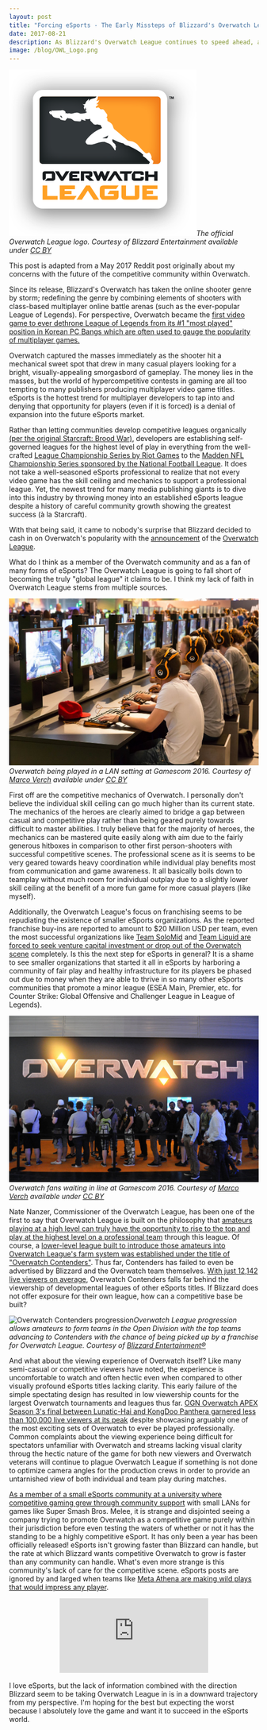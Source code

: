```yaml
---
layout: post
title: "Forcing eSports - The Early Missteps of Blizzard's Overwatch League"
date: 2017-08-21
description: As Blizzard's Overwatch League continues to speed ahead, a host of issues threaten to hold the league back.
image: /blog/OWL_Logo.png
---
```

![Overwatch League Logo]( /blog/OWL_Logo.png )*The official Overwatch League logo. Courtesy of Blizzard Entertainment available under [CC BY](https://creativecommons.org/licenses/by/2.0/)*

This post is adapted from a May 2017 Reddit post originally about my concerns with the future of the competitive community within Overwatch.

Since its release, Blizzard's Overwatch has taken the online shooter genre by storm; redefining the genre by combining elements of shooters with class-based multiplayer online battle arenas (such as the ever-popular League of Legends). For perspective, Overwatch became the [first video game to ever dethrone League of Legends from its #1 "most played" position in Korean PC Bangs which are often used to gauge the popularity of multiplayer games.](https://dotesports.com/league-of-legends/overwatch-league-of-legends-korean-pc-bang-3479)

Overwatch captured the masses immediately as the shooter hit a mechanical sweet spot that drew in many casual players looking for a bright, visually-appealing smorgasbord of gameplay. The money lies in the masses, but the world of hypercompetitive contests in gaming are all too tempting to many publishers producing multiplayer video game titles. eSports is the hottest trend for multiplayer developers to tap into and denying that opportunity for players (even if it is forced) is a denial of expansion into the future eSports market.

Rather than letting communities develop competitive leagues organically [(per the original Starcraft: Brood War)](https://www.youtube.com/watch?v=Es1Td_jqcZI), developers are establishing self-governed leagues for the highest level of play in everything from the well-crafted [League Championship Series by Riot Games](http://www.lolesports.com/en_US/) to the [Madden NFL Championship Series sponsored by the National Football League](https://www.easports.com/madden-nfl/compete/home). It does not take a well-seasoned eSports professional to realize that not every video game has the skill ceiling and mechanics to support a professional league. Yet, the newest trend for many media publishing giants is to dive into this industry by throwing money into an established eSports league despite a history of careful community growth showing the greatest success (à la Starcraft).

With that being said, it came to nobody's surprise that Blizzard decided to cash in on Overwatch's popularity with the [announcement](https://www.youtube.com/watch?v=2-p5V4nQU5k&feature=youtu.be) of the [Overwatch League](https://overwatchleague.com/en-us/).

What do I think as a member of the Overwatch community and as a fan of many forms of eSports? The Overwatch League is going to fall short of becoming the truly "global league" it claims to be. I think my lack of faith in Overwatch League stems from multiple sources.

![Overwatch LAN]( /blog/Overwatch_esports.jpg )*Overwatch being played in a LAN setting at Gamescom 2016. Courtesy of [Marco Verch](https://www.flickr.com/photos/30478819@N08/28943036252/in/album-72157672487539046/) available under [CC BY](https://creativecommons.org/licenses/by/2.0/)*

First off are the competitive mechanics of Overwatch. I personally don't believe the individual skill ceiling can go much higher than its current state. The mechanics of the heroes are clearly aimed to bridge a gap between casual and competitive play rather than being geared purely towards difficult to master abilities. I truly believe that for the majority of heroes, the mechanics can be mastered quite easily along with aim due to the fairly generous hitboxes in comparison to other first person-shooters with successful competitive scenes. The professional scene as it is seems to be very geared towards heavy coordination while individual play benefits most from communication and game awareness. It all basically boils down to teamplay without much room for individual outplay due to a slightly lower skill ceiling at the benefit of a more fun game for more casual players (like myself).

Additionally, the Overwatch League's focus on franchising seems to be repudiating the existence of smaller eSports organizations. As the reported franchise buy-ins are reported to amount to $20 Million USD per team, even the most successful organizations like [Team SoloMid](http://www.gosugamers.net/overwatch/news/44339-tsm-discontinue-overwatch-venture) and [Team Liquid are forced to seek venture capital investment or drop out of the Overwatch scene](http://www.espn.com/esports/story/_/id/20276987/team-liquid-drop-overwatch-team-some-players-stay-org-sources-say) completely. Is this the next step for eSports in general? It is a shame to see smaller organizations that started it all in eSports by harboring a community of fair play and healthy infrastructure for its players be phased out due to money when they are able to thrive in so many other eSports communities that promote a minor league (ESEA Main, Premier, etc. for Counter Strike: Global Offensive and Challenger League in League of Legends).

![Overwatch fans waiting in line]( /blog/Overwatch_line.jpg )*Overwatch fans waiting in line at Gamescom 2016. Courtesy of [Marco Verch](https://www.flickr.com/photos/30478819@N08/20296015936) available under [CC BY](https://creativecommons.org/licenses/by/2.0/)*

Nate Nanzer, Commissioner of the Overwatch League, has been one of the first to say that Overwatch League is built on the philosophy that [amateurs playing at a high level can truly have the opportunity to rise to the top and play at the highest level on a professional team](https://www.youtube.com/watch?v=h255IqtWNeI) through this league. Of course, a [lower-level league built to introduce those amateurs into Overwatch League's farm system was established under the title of "Overwatch Contenders"](https://www.overwatchcontenders.com/en-us/about). Thus far, Contenders has failed to even be advertised by Blizzard and the Overwatch team themselves. [With just 12,142 live viewers on average](https://sullygnome.com/channel/OverwatchContenders), Overwatch Contenders falls far behind the viewership of developmental leagues of other eSports titles. If Blizzard does not offer exposure for their own league, how can a competitive base be built?

![Overwatch Contenders progression]( /blog/Contenders_stages.jpg )*Overwatch League progression allows amateurs to form teams in the Open Division with the top teams advancing to Contenders with the chance of being picked up by a franchise for Overwatch League. Courtesy of [Blizzard Entertainment®](http://us.blizzard.com/en-us/company/about/legal-faq.html)*

And what about the viewing experience of Overwatch itself? Like many semi-casual or competitive viewers have noted, the experience is uncomfortable to watch and often hectic even when compared to other visually profound eSports titles lacking clarity. This early failure of the simple spectating design has resulted in low viewership counts for the largest Overwatch tournaments and leagues thus far. [OGN Overwatch APEX Season 3's final between Lunatic-Hai and KongDoo Panthera garnered less than 100,000 live viewers at its peak](https://esc.watch/tournaments/ow/ogn-overwatch-apex-season-3) despite showcasing arguably one of the most exciting sets of Overwatch to ever be played professionally. Common complaints about the viewing experience being difficult for spectators unfamiliar with Overwatch and streams lacking visual clarity throug the hectic nature of the game for both new viewers and Overwatch veterans will continue to plague Overwatch League if something is not done to optimize camera angles for the production crews in order to provide an untarnished view of both individual and team play during matches.

[As a member of a small eSports community at a university where competitive gaming grew through community support](http://www.nytimes.com/2009/04/12/sports/othersports/12star.html?mcubz=3) with small LANs for games like Super Smash Bros. Melee, it is strange and disjointed seeing a company trying to promote Overwatch as a competitive game purely within their jurisdiction before even testing the waters of whether or not it has the standing to be a highly competitive eSport. It has only been a year has been officially released! eSports isn't growing faster than Blizzard can handle, but the rate at which Blizzard wants competitive Overwatch to grow is faster than any community can handle. What's even more strange is this community's lack of care for the competitive scene. eSports posts are ignored by and larged when teams like [Meta Athena are making wild plays that would impress any player](https://clips.twitch.tv/DaintyTrustworthyPineappleBatChest).

<div class="video" style="text-align: center"><iframe src="https://www.youtube.com/embed/9z5VRez2gHQ" frameborder="0" allowfullscreen></iframe></div>

I love eSports, but the lack of information combined with the direction Blizzard seem to be taking Overwatch League in is in a downward trajectory from my perspective. I'm hoping for the best but expecting the worst because I absolutely love the game and want it to succeed in the eSports world.
